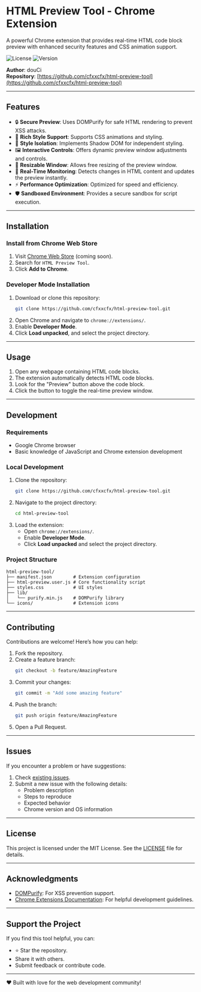 
# HTML Preview Tool - Chrome Extension

A powerful Chrome extension that provides real-time HTML code block preview with enhanced security features and CSS animation support.

![License](https://img.shields.io/badge/license-MIT-blue.svg)
![Version](https://img.shields.io/badge/version-0.1-green.svg)

**Author**: douCi  
**Repository**: [https://github.com/cfxxcfx/html-preview-tool](https://github.com/cfxxcfx/html-preview-tool)

---

## Features

- 🔒 **Secure Preview**: Uses DOMPurify for safe HTML rendering to prevent XSS attacks.
- 🎨 **Rich Style Support**: Supports CSS animations and styling.
- 🎯 **Style Isolation**: Implements Shadow DOM for independent styling.
- 🖼️ **Interactive Controls**: Offers dynamic preview window adjustments and controls.
- 📏 **Resizable Window**: Allows free resizing of the preview window.
- 🔄 **Real-Time Monitoring**: Detects changes in HTML content and updates the preview instantly.
- ⚡ **Performance Optimization**: Optimized for speed and efficiency.
- 🛡️ **Sandboxed Environment**: Provides a secure sandbox for script execution.

---

## Installation

### Install from Chrome Web Store
1. Visit [Chrome Web Store](https://chrome.google.com/webstore) (coming soon).
2. Search for `HTML Preview Tool`.
3. Click **Add to Chrome**.

### Developer Mode Installation
1. Download or clone this repository:
   ```bash
   git clone https://github.com/cfxxcfx/html-preview-tool.git
   ```
2. Open Chrome and navigate to `chrome://extensions/`.
3. Enable **Developer Mode**.
4. Click **Load unpacked**, and select the project directory.

---

## Usage

1. Open any webpage containing HTML code blocks.
2. The extension automatically detects HTML code blocks.
3. Look for the "Preview" button above the code block.
4. Click the button to toggle the real-time preview window.

---

## Development

### Requirements
- Google Chrome browser
- Basic knowledge of JavaScript and Chrome extension development

### Local Development
1. Clone the repository:
   ```bash
   git clone https://github.com/cfxxcfx/html-preview-tool.git
   ```
2. Navigate to the project directory:
   ```bash
   cd html-preview-tool
   ```
3. Load the extension:
   - Open `chrome://extensions/`.
   - Enable **Developer Mode**.
   - Click **Load unpacked** and select the project directory.

### Project Structure
```
html-preview-tool/
├── manifest.json        # Extension configuration
├── html-preview.user.js # Core functionality script
├── styles.css           # UI styles
├── lib/
│   └── purify.min.js    # DOMPurify library
└── icons/               # Extension icons
```

---

## Contributing

Contributions are welcome! Here’s how you can help:
1. Fork the repository.
2. Create a feature branch:
   ```bash
   git checkout -b feature/AmazingFeature
   ```
3. Commit your changes:
   ```bash
   git commit -m "Add some amazing feature"
   ```
4. Push the branch:
   ```bash
   git push origin feature/AmazingFeature
   ```
5. Open a Pull Request.

---

## Issues

If you encounter a problem or have suggestions:
1. Check [existing issues](../../issues).
2. Submit a new issue with the following details:
   - Problem description
   - Steps to reproduce
   - Expected behavior
   - Chrome version and OS information

---

## License

This project is licensed under the MIT License. See the [LICENSE](LICENSE) file for details.

---

## Acknowledgments

- [DOMPurify](https://github.com/cure53/DOMPurify): For XSS prevention support.
- [Chrome Extensions Documentation](https://developer.chrome.com/docs/extensions/): For helpful development guidelines.

---

## Support the Project

If you find this tool helpful, you can:
- ⭐ Star the repository.
- Share it with others.
- Submit feedback or contribute code.

---

❤️ Built with love for the web development community!
